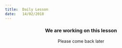 ```yaml
---
title:  Daily Lesson
date:   14/02/2018
---
```


### <center>We are working on this lesson</center>
<center>Please come back later</center>